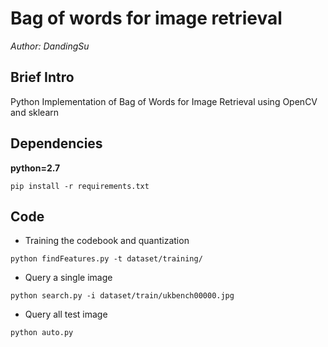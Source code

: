 # Bag of words for image retrieval

*Author: DandingSu*

## Brief Intro

Python Implementation of Bag of Words for Image Retrieval using OpenCV and sklearn 

## Dependencies

**python=2.7**

```
pip install -r requirements.txt
```

## Code
- Training the codebook and quantization
```
python findFeatures.py -t dataset/training/
```

- Query a single image
```
python search.py -i dataset/train/ukbench00000.jpg
```

- Query all test image
```
python auto.py
```
